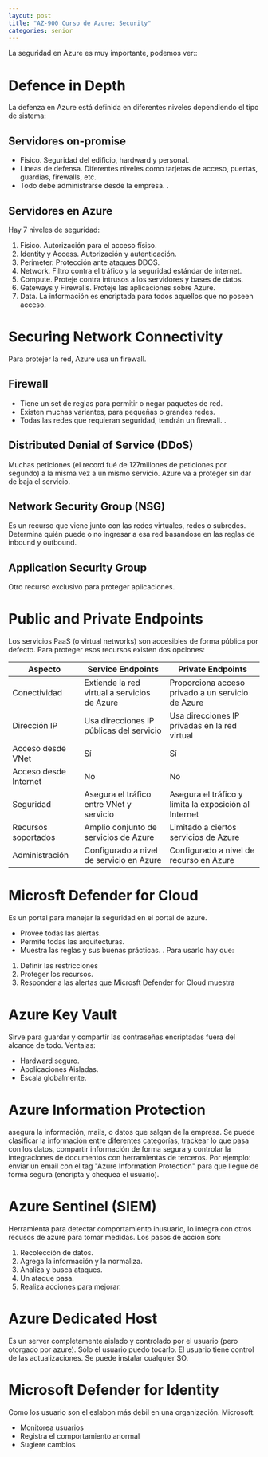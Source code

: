 ```yaml
---
layout: post
title: "AZ-900 Curso de Azure: Security"
categories: senior
---
```


La seguridad en Azure es muy importante, podemos ver:<!--more-->:

# Defence in Depth
La defenza en Azure está definida en diferentes niveles dependiendo el tipo de sistema:

## Servidores on-promise
- Fisico. Seguridad del edificio, hardward y personal.
- Líneas de defensa. Diferentes niveles como tarjetas de acceso, puertas, guardias, firewalls, etc.
- Todo debe administrarse desde la empresa.
.

## Servidores en Azure
Hay 7 niveles de seguridad:
1. Fisico. Autorización para el acceso físiso.
2. Identity y Access. Autorización y autenticación.
3. Perimeter. Protección ante ataques DDOS.
4. Network. Filtro contra el tráfico y la seguridad estándar de internet.
5. Compute. Proteje contra intrusos a los servidores y bases de datos.
6. Gateways y Firewalls. Proteje las aplicaciones sobre Azure.
7. Data. La información es encriptada para todos aquellos que no poseen acceso.

# Securing Network Connectivity
Para protejer la red, Azure usa un firewall.

## Firewall
- Tiene un set de reglas para permitir o negar paquetes de red.
- Existen muchas variantes, para pequeñas o grandes redes.
- Todas las redes que requieran seguridad, tendrán un firewall.
.
## Distributed Denial of Service (DDoS)
Muchas peticiones (el record fué de 127millones de peticiones por segundo) a la misma vez a un mismo servicio.
Azure va a proteger sin dar de baja el servicio.

## Network Security Group (NSG)
Es un recurso que viene junto con las redes virtuales, redes o subredes.
Determina quién puede o no ingresar a esa red basandose en las reglas de inbound y outbound.

## Application Security Group
Otro recurso exclusivo para proteger aplicaciones.

# Public and Private Endpoints
Los servicios PaaS (o virtual networks) son accesibles de forma pública por defecto.
Para proteger esos recursos existen dos opciones:

| Aspecto            | Service Endpoints                            | Private Endpoints                                    |
|--------------------|----------------------------------------------|------------------------------------------------------|
| Conectividad       | Extiende la red virtual a servicios de Azure | Proporciona acceso privado a un servicio de Azure    |
| Dirección IP       | Usa direcciones IP públicas del servicio     | Usa direcciones IP privadas en la red virtual        |
| Acceso desde VNet  | Sí                                           | Sí                                                   |
| Acceso desde Internet | No                                        | No                                                   |
| Seguridad          | Asegura el tráfico entre VNet y servicio     | Asegura el tráfico y limita la exposición al Internet|
| Recursos soportados| Amplio conjunto de servicios de Azure        | Limitado a ciertos servicios de Azure                |
| Administración     | Configurado a nivel de servicio en Azure     | Configurado a nivel de recurso en Azure              |

# Microsft Defender for Cloud
Es un portal para manejar la seguridad en el portal de azure.
- Provee todas las alertas.
- Permite todas las arquitecturas.
- Muestra las reglas y sus buenas prácticas.
.
Para usarlo hay que:
1. Definir las restricciones
2. Proteger los recursos.
3. Responder a las alertas que Microsft Defender for Cloud muestra

# Azure Key Vault
Sirve para guardar y compartir las contraseñas encriptadas fuera del alcance de todo.
Ventajas:
- Hardward seguro.
- Applicaciones Aisladas.
- Escala globalmente.

# Azure Information Protection
asegura la información, mails, o datos que salgan de la empresa. Se puede clasificar la información entre diferentes categorías, trackear lo que pasa con los datos, compartir información de forma segura y controlar la integraciones de documentos con herramientas de terceros. Por ejemplo: enviar un email con el tag "Azure Information Protection" para que llegue de forma segura (encripta y chequea el usuario).

# Azure Sentinel (SIEM)
Herramienta para detectar comportamiento inusuario, lo integra con otros recusos de azure para tomar medidas. 
Los pasos de acción son:
1. Recolección de datos.
2. Agrega la información y la normaliza.
3. Analiza y busca ataques.
4. Un ataque pasa.
5. Realiza acciones para mejorar.

# Azure Dedicated Host
Es un server completamente aislado y controlado por el usuario (pero otorgado por azure). Sólo el usuario puedo tocarlo.
El usuario tiene control de las actualizaciones. Se puede instalar cualquier SO.

# Microsoft Defender for Identity
Como los usuario son el eslabon más debil en una organización.
Microsoft:
- Monitorea usuarios
- Registra el comportamiento anormal
- Sugiere cambios